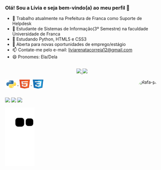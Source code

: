 ### Olá! Sou a Lívia e seja bem-vindo(a) ao meu perfil 🙂

- 🔭 Trabalho atualmente na Prefeitura de Franca como Suporte de Helpdesk
- 🌱 Estudante de Sistemas de Informação(3º Semestre) na faculdade Universidade de Franca
- 📖 Estudando Python, HTML5 e CSS3
- 💼 Aberta para novas oportunidades de emprego/estágio
- 📫 Contate-me pelo e-mail: liviarenatacorreia12@gmail.com
- 😄 Pronomes: Ela/Dela
##
<div align="center">
  <a href="https://github.com/liviarenata">
  <img height="160em" src="https://github-readme-stats.vercel.app/api?username=liviarenata&show_icons=true&theme=dracula&include_all_commits=true&count_private=true"/>
  <img height="160em" src="https://github-readme-stats.vercel.app/api/top-langs/?username=liviarenata&layout=compact&langs_count=7&theme=dracula"/>
</div>
  
<div style="display: inline_block"><br>
  <img align="center" alt="livia-Python" height="30" width="40" src="https://raw.githubusercontent.com/devicons/devicon/master/icons/python/python-original.svg">
  <img align="center" alt="livia-HTML" height="30" width="40" src="https://raw.githubusercontent.com/devicons/devicon/master/icons/html5/html5-original.svg">
  <img align="center" alt="livia-CSS" height="30" width="40" src="https://raw.githubusercontent.com/devicons/devicon/master/icons/css3/css3-original.svg">
  <img align="right" alt="Rafa-pic" height="150" style="border-radius:50px;" src="https://i.picasion.com/pic92/edd0beb5e4c7ccc4d4123bf4aef6eb29.gif">
</div>
  
##
  
<div> 
  <a href="https://www.instagram.com/liviarenata_correia/" target="_blank"><img src="https://img.shields.io/badge/-Instagram-%23E4405F?style=for-the-badge&logo=instagram&logoColor=white" target="_blank"></a>
  <a href = "mailto:liviarenatacorreia12@gmail.com"><img src="https://img.shields.io/badge/-Gmail-%23333?style=for-the-badge&logo=gmail&logoColor=white" target="_blank"></a>
  <a href="https://www.linkedin.com/in/l%C3%ADvia-renata-179582196/" target="_blank"><img src="https://img.shields.io/badge/-LinkedIn-%230077B5?style=for-the-badge&logo=linkedin&logoColor=white" target="_blank"></a> 
 
  ![Snake animation](https://github.com/rafaballerini/rafaballerini/blob/output/github-contribution-grid-snake.svg)
 
</div>  
  
